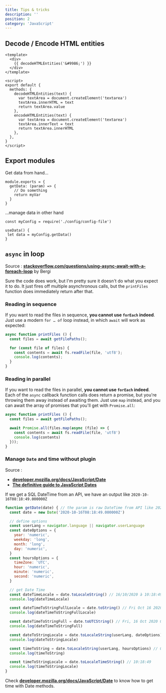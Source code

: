 ```yaml
---
title: Tips & tricks
description: ''
position: 2
category: 'JavaScript'
---
```


## Decode / Encode HTML entities

```vue
<template>
  <div>
    {{ decodeHTMLEntities('&#9986;') }}
  </div>
</template>

<script>
export default {
  methods: {
    decodeHTMLEntities(text) {
      var textArea = document.createElement('textarea')
      textArea.innerHTML = text
      return textArea.value
    },
    encodeHTMLEntities(text) {
      var textArea = document.createElement('textarea')
      textArea.innerText = text
      return textArea.innerHTML
    },
  },
}
</script>
```

## Export modules

Get data from hand...

```js[config-file.js]
module.exports = {
  getData: (param) => {
    // Do something
    return myVar
  }
}
```

...manage data in other hand

```js[use-data.js]
const myConfig = require('./config/config-file')

useData() {
 let data = myConfig.getData()
}
```

## `async` in loop

Source : [**stackoverflow.com/questions/using-async-await-with-a-foreach-loop**](https://stackoverflow.com/questions/37576685/using-async-await-with-a-foreach-loop) by Bergi

Sure the code does work, but I'm pretty sure it doesn't do what you expect it to do. It just fires off multiple asynchronous calls, but the `printFiles` function does immediately return after that.

### Reading in sequence

If you want to read the files in sequence, **you cannot use `forEach` indeed**. Just use a modern `for … of` loop instead, in which `await` will work as expected:

```js
async function printFiles () {
  const files = await getFilePaths();

  for (const file of files) {
    const contents = await fs.readFile(file, 'utf8');
    console.log(contents);
  }
}
```

### Reading in parallel

If you want to read the files in parallel, **you cannot use `forEach` indeed**. Each of the `async` callback function calls does return a promise, but you're throwing them away instead of awaiting them. Just use `map` instead, and you can await the array of promises that you'll get with `Promise.all`:

```js
async function printFiles () {
  const files = await getFilePaths();

  await Promise.all(files.map(async (file) => {
    const contents = await fs.readFile(file, 'utf8')
    console.log(contents)
  }));
}
```

### Manage `Date` and time without plugin

Source :

- [**developer.mozilla.org/docs/JavaScript/Date**](https://developer.mozilla.org/en-US/docs/Web/JavaScript/Reference/Global_Objects/Date)
- [**The definitive guide to JavaScript Dates**](https://flaviocopes.com/javascript-dates/)

If we get a SQL DateTime from an API, we have an output like `2020-10-16T08:18:49.000000Z`

```js
function getDate(date) { // the param is raw DateTime from API like 2020-10-16T08:18:49.000000Z
  const date = new Date('2020-10-16T08:18:49.000000Z')

  // define options
  const userLang = navigator.language || navigator.userLanguage
  const dateOptions = {
    year: 'numeric',
    weekday: 'long',
    month: 'long',
    day: 'numeric',
  }
  const hoursOptions = {
    timeZone: 'UTC',
    hour: 'numeric',
    minute: 'numeric',
    second: 'numeric',
  }

  // get Date Time
  const dateTimeLocale = date.toLocaleString() // 16/10/2020 à 10:18:49
  console.log(dateTimeLocale)

  const dateTimeToStringFullLocale = date.toString() // Fri Oct 16 2020 10:18:49 GMT+0200 (heure d’été d’Europe centrale)
  console.log(dateTimeToStringFullLocale)

  const dateTimeToStringFull = date.toUTCString() // Fri, 16 Oct 2020 08:18:49 GMT
  console.log(dateTimeToStringFull)

  const dateToStringLocale = date.toLocaleString(userLang, dateOptions) // vendredi 16 octobre 2020
  console.log(dateToStringLocale)

  const timeToString = date.toLocaleString(userLang, hoursOptions) // 08:18:49
  console.log(timeToString)

  const timeToStringLocale = date.toLocaleTimeString() // 10:18:49
  console.log(timeToStringLocale)
}
```

Check [**developer.mozilla.org/docs/JavaScript/Date**](https://developer.mozilla.org/en-US/docs/Web/JavaScript/Reference/Global_Objects/Date) to know how to get time with Date methods.
